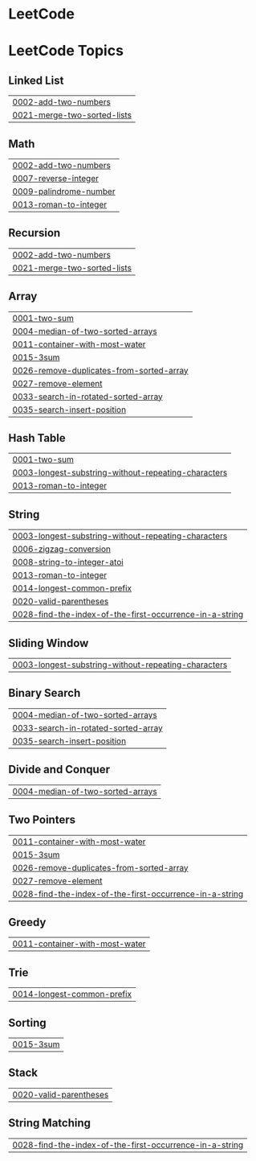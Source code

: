 # LeetCode
<!---LeetCode Topics Start-->
# LeetCode Topics
## Linked List
|  |
| ------- |
| [0002-add-two-numbers](https://github.com/udayguduguntla/LeetCode/tree/master/0002-add-two-numbers) |
| [0021-merge-two-sorted-lists](https://github.com/udayguduguntla/LeetCode/tree/master/0021-merge-two-sorted-lists) |
## Math
|  |
| ------- |
| [0002-add-two-numbers](https://github.com/udayguduguntla/LeetCode/tree/master/0002-add-two-numbers) |
| [0007-reverse-integer](https://github.com/udayguduguntla/LeetCode/tree/master/0007-reverse-integer) |
| [0009-palindrome-number](https://github.com/udayguduguntla/LeetCode/tree/master/0009-palindrome-number) |
| [0013-roman-to-integer](https://github.com/udayguduguntla/LeetCode/tree/master/0013-roman-to-integer) |
## Recursion
|  |
| ------- |
| [0002-add-two-numbers](https://github.com/udayguduguntla/LeetCode/tree/master/0002-add-two-numbers) |
| [0021-merge-two-sorted-lists](https://github.com/udayguduguntla/LeetCode/tree/master/0021-merge-two-sorted-lists) |
## Array
|  |
| ------- |
| [0001-two-sum](https://github.com/udayguduguntla/LeetCode/tree/master/0001-two-sum) |
| [0004-median-of-two-sorted-arrays](https://github.com/udayguduguntla/LeetCode/tree/master/0004-median-of-two-sorted-arrays) |
| [0011-container-with-most-water](https://github.com/udayguduguntla/LeetCode/tree/master/0011-container-with-most-water) |
| [0015-3sum](https://github.com/udayguduguntla/LeetCode/tree/master/0015-3sum) |
| [0026-remove-duplicates-from-sorted-array](https://github.com/udayguduguntla/LeetCode/tree/master/0026-remove-duplicates-from-sorted-array) |
| [0027-remove-element](https://github.com/udayguduguntla/LeetCode/tree/master/0027-remove-element) |
| [0033-search-in-rotated-sorted-array](https://github.com/udayguduguntla/LeetCode/tree/master/0033-search-in-rotated-sorted-array) |
| [0035-search-insert-position](https://github.com/udayguduguntla/LeetCode/tree/master/0035-search-insert-position) |
## Hash Table
|  |
| ------- |
| [0001-two-sum](https://github.com/udayguduguntla/LeetCode/tree/master/0001-two-sum) |
| [0003-longest-substring-without-repeating-characters](https://github.com/udayguduguntla/LeetCode/tree/master/0003-longest-substring-without-repeating-characters) |
| [0013-roman-to-integer](https://github.com/udayguduguntla/LeetCode/tree/master/0013-roman-to-integer) |
## String
|  |
| ------- |
| [0003-longest-substring-without-repeating-characters](https://github.com/udayguduguntla/LeetCode/tree/master/0003-longest-substring-without-repeating-characters) |
| [0006-zigzag-conversion](https://github.com/udayguduguntla/LeetCode/tree/master/0006-zigzag-conversion) |
| [0008-string-to-integer-atoi](https://github.com/udayguduguntla/LeetCode/tree/master/0008-string-to-integer-atoi) |
| [0013-roman-to-integer](https://github.com/udayguduguntla/LeetCode/tree/master/0013-roman-to-integer) |
| [0014-longest-common-prefix](https://github.com/udayguduguntla/LeetCode/tree/master/0014-longest-common-prefix) |
| [0020-valid-parentheses](https://github.com/udayguduguntla/LeetCode/tree/master/0020-valid-parentheses) |
| [0028-find-the-index-of-the-first-occurrence-in-a-string](https://github.com/udayguduguntla/LeetCode/tree/master/0028-find-the-index-of-the-first-occurrence-in-a-string) |
## Sliding Window
|  |
| ------- |
| [0003-longest-substring-without-repeating-characters](https://github.com/udayguduguntla/LeetCode/tree/master/0003-longest-substring-without-repeating-characters) |
## Binary Search
|  |
| ------- |
| [0004-median-of-two-sorted-arrays](https://github.com/udayguduguntla/LeetCode/tree/master/0004-median-of-two-sorted-arrays) |
| [0033-search-in-rotated-sorted-array](https://github.com/udayguduguntla/LeetCode/tree/master/0033-search-in-rotated-sorted-array) |
| [0035-search-insert-position](https://github.com/udayguduguntla/LeetCode/tree/master/0035-search-insert-position) |
## Divide and Conquer
|  |
| ------- |
| [0004-median-of-two-sorted-arrays](https://github.com/udayguduguntla/LeetCode/tree/master/0004-median-of-two-sorted-arrays) |
## Two Pointers
|  |
| ------- |
| [0011-container-with-most-water](https://github.com/udayguduguntla/LeetCode/tree/master/0011-container-with-most-water) |
| [0015-3sum](https://github.com/udayguduguntla/LeetCode/tree/master/0015-3sum) |
| [0026-remove-duplicates-from-sorted-array](https://github.com/udayguduguntla/LeetCode/tree/master/0026-remove-duplicates-from-sorted-array) |
| [0027-remove-element](https://github.com/udayguduguntla/LeetCode/tree/master/0027-remove-element) |
| [0028-find-the-index-of-the-first-occurrence-in-a-string](https://github.com/udayguduguntla/LeetCode/tree/master/0028-find-the-index-of-the-first-occurrence-in-a-string) |
## Greedy
|  |
| ------- |
| [0011-container-with-most-water](https://github.com/udayguduguntla/LeetCode/tree/master/0011-container-with-most-water) |
## Trie
|  |
| ------- |
| [0014-longest-common-prefix](https://github.com/udayguduguntla/LeetCode/tree/master/0014-longest-common-prefix) |
## Sorting
|  |
| ------- |
| [0015-3sum](https://github.com/udayguduguntla/LeetCode/tree/master/0015-3sum) |
## Stack
|  |
| ------- |
| [0020-valid-parentheses](https://github.com/udayguduguntla/LeetCode/tree/master/0020-valid-parentheses) |
## String Matching
|  |
| ------- |
| [0028-find-the-index-of-the-first-occurrence-in-a-string](https://github.com/udayguduguntla/LeetCode/tree/master/0028-find-the-index-of-the-first-occurrence-in-a-string) |
<!---LeetCode Topics End-->